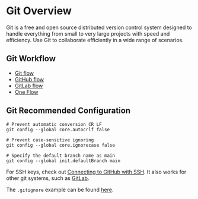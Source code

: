 # Git Overview

Git is a free and open source distributed version control system designed to handle everything from small to very large projects with speed and efficiency. Use Git to collaborate efficiently in a wide range of scenarios.

## Git Workflow

- [Git flow](https://nvie.com/posts/a-successful-git-branching-model/)
- [GitHub flow](https://docs.github.com/en/get-started/quickstart/github-flow)
- [GitLab flow](https://docs.gitlab.com/ee/topics/gitlab_flow.html)
- [One Flow](https://www.endoflineblog.com/oneflow-a-git-branching-model-and-workflow)

## Git Recommended Configuration

```shell
# Prevent automatic conversion CR LF
git config --global core.autocrlf false

# Prevent case-sensitive ignoring
git config --global core.ignorecase false

# Specify the default branch name as main
git config --global init.defaultBranch main
```

For SSH keys, check out [Connecting to GitHub with SSH](https://docs.github.com/en/github/authenticating-to-github/connecting-to-github-with-ssh). It also works for other git systems, such as [GitLab](https://gitlab.com/).

The `.gitignore` example can be found [here](https://github.com/ModyQyW/fabric/blob/main/.gitignore).
